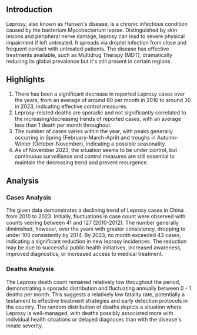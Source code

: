 ## Introduction

Leprosy, also known as Hansen's disease, is a chronic infectious condition caused by the bacterium Mycobacterium leprae. Distinguished by skin lesions and peripheral nerve damage, leprosy can lead to severe physical impairment if left untreated. It spreads via droplet infection from close and frequent contact with untreated patients. The disease has effective treatments available, such as Multidrug Therapy (MDT), dramatically reducing its global prevalence but it's still present in certain regions.
## Highlights

1. There has been a significant decrease in reported Leprosy cases over the years, from an average of around 80 per month in 2010 to around 30 in 2023, indicating effective control measures. <br/>
2. Leprosy-related deaths are sporadic and not significantly correlated to the increasing/decreasing trends of reported cases, with an average less than 1 death per month throughout. <br/>
3. The number of cases varies within the year, with peaks generally occurring in Spring (February-March-April) and troughs in Autumn-Winter (October-November), indicating a possible seasonality. <br/>
4. As of November 2023, the situation seems to be under control, but continuous surveillance and control measures are still essential to maintain the decreasing trend and prevent resurgence.
## Analysis

### Cases Analysis
The given data demonstrates a declining trend of Leprosy cases in China from 2010 to 2023. Initially, fluctuations in case count were observed with counts veering between 41 and 127 (2010-2012). The number generally diminished, however, over the years with greater consistency, dropping to under 100 consistently by 2014. By 2023, no month exceeded 43 cases, indicating a significant reduction in new leprosy incidences. The reduction may be due to successful public health initiatives, increased awareness, improved diagnostics, or increased access to medical treatment.

### Deaths Analysis
The Leprosy death count remained relatively low throughout the period, demonstrating a sporadic distribution and fluctuating annually between 0 - 1 deaths per month. This suggests a relatively low fatality rate, potentially a testament to effective treatment strategies and early detection protocols in the country. The random distribution of deaths depicts a situation where Leprosy is well-managed, with deaths possibly associated more with individual health situations or delayed diagnoses than with the disease's innate severity.
